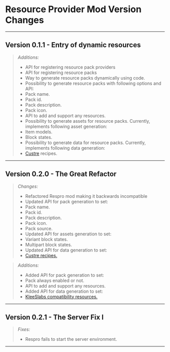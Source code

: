 # Resource Provider Mod Version Changes

---

## Version 0.1.1 - Entry of dynamic resources

> *Additions:*
> * API for registering resource pack providers
> * API for registering resource packs
> * Way to generate resource packs dynamically using code.
> * Possibility to generate resource packs with following 
options and API:
>  * Pack name.
>  * Pack id.
>  * Pack description.
>  * Pack icon.
>  * API to add and support any resources.
> * Possibility to generate assets for resource packs. Currently,
implements following asset generation:
>  * Item models.
>  * Block states.
> * Possibility to generate data for resource packs. Currently,
implements following data generation:
>  * [Custre](https://github.com/CebbysMods/custre-mod) recipes.

---

## Version 0.2.0 - The Great Refactor

> *Changes:*
> * Refactored Respro mod making it backwards incompatible
> * Updated API for pack generation to set:
>  * Pack name.
>  * Pack id.
>  * Pack description.
>  * Pack icon.
>  * Pack source.
> * Updated API for assets generation to set:
>  * Variant block states.
>  * Multipart block states.
> * Updated API for data generation to set:
>  * [Custre recipes.](https://www.curseforge.com/minecraft/mc-mods/custre) 

> *Additions:*
> * Added API for pack generation to set:
>  * Pack always enabled or not.
>  * API to add and support any resources.
> * Added API for data generation to set:
>  * [KleeSlabs compatibility resources.](https://www.curseforge.com/minecraft/mc-mods/kleeslabs)

---

## Version 0.2.1 - The Server Fix I

> *Fixes:*
> * Respro fails to start the server environment.

---